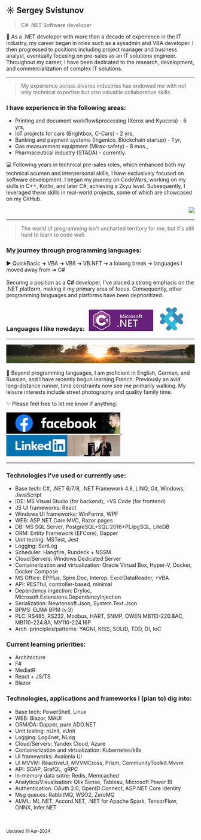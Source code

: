 
## ☀️ Sergey Svistunov
> C# .NET Software developer 

👔   As a .NET developer with more than a decade of experience in the IT industry, my career began in roles such as a sysadmin and VBA developer. I then progressed to positions including project manager and business analyst, eventually focusing on pre-sales as an IT solutions engineer. Throughout my career, I have been dedicated to the research, development, and commercialization of complex IT solutions.
<br>
***
> My experience across diverse industries has endowed me with not only technical expertise but also valuable collaborative skills.
### I have experience in the following areas:
* Printing and document workflow&processing (Xerox and Kyocera) - 6 yrs,
* IoT projects for cars (Brightbox, C-Cars) - 2 yrs,
* Banking and payment systems (Ingenico, Blockchain startup) - 1 yr,
* Gas measurement equipment (Mirax-safety) - 8 mos.,
* Pharmaceutical industry (STADA) - currently.

💻 Following years in technical pre-sales roles, which enhanced both my technical acumen and interpersonal skills, I have exclusively focused on software development. I began my journey on CodeWars, working on my skills in C++, Kotlin, and later C#, achieving a 2kyu level. Subsequently, I leveraged these skills in real-world projects, some of which are showcased on my GitHub. 
 <DIV align="right"> <a href="https://www.codewars.com/users/SergeyFM" target="_blank">    <img src="https://www.codewars.com/users/SergeyFM/badges/large?theme=light">  </a> </DIV>

***
> The world of programming isn't uncharted territory for me,  but it's still hard to learn to code well. 

### My journey through programming languages:

:arrow_forward: QuickBasic ➔ VBA ➔ VB6 ➔ VB.NET ➔ a looong break ➔ languages I moved away from ➔ C# 
<br> <br>
Securing a position as a **C#** developer, I've placed a strong emphasis on the .NET platform, making it my primary area of focus. Consequently, other programming languages and platforms have been deprioritized. <br>

### Languages I like nowdays: &nbsp; <img src="small_c-sharp-dot-net.png" height=57px> &nbsp;&nbsp; <img src="FSharp.png" height=64px> 

***
<img src="panorama.jpg" height=50px width=100%>

🏃 Beyond programming languages, I am proficient in English, German, and Russian, and I have recently begun learning French.
Previously an avid long-distance runner, time constraints now see me primarily walking. My leisure interests include street photography and quality family time.



✨ Please feel free to let me know if anything:  

<a href="https://www.facebook.com/svistunovsergey" target="_blank">  <img src="my_fb_icon.png" height=57px> </a>  &nbsp;&nbsp; <a href="https://linkedin.com/in/sergeysvistunov" target="_blank">  <img src="my_li_icon.png" height=57px> </a>

***

### Technologies I've used or currently use:
*	Base tech: C#, .NET 6/7/8, .NET Framework 4.8, LINQ, Git, Windows, JavaScript
*	IDE: MS Visual Studio (for backend), +VS Code (for frontend)
*	JS UI frameworks: React
*	Windows UI frameworks: WinForms, WPF
*	WEB: ASP.NET Core MVC, Razor pages
*	DB: MS SQL Server, PostgreSQL+SQL:2016+PL/pgSQL, LiteDB
*	ORM: Entity Framework (EFCore), Dapper
*	Unit testing: MSTest, Jest
*	Logging: SeriLog
*	Scheduler: Hangfire, Rundeck + NSSM
*	Cloud/Servers: Windows Dedicated Server
*	Containerization and virtualization: Oracle Virtual Box, Hyper-V, Docker, Docker Compose
*	MS Office: EPPlus, Spire.Doc, Interop, ExcelDataReader, +VBA
*	API: RESTful, controller-based, minimal
*	Dependency ingection: DryIoc, Microsoft.Extensions.DependencyInjection
*	Serialization: Newtonsoft.Json, System.Text.Json
*	BPMS: ELMA BPM (v.3)
*	PLC: RS485, RS232, Modbus, HART, SNMP, OWEN MB110-220.8AC, MB110-224.8A, МУ110-224.16Р
*	Arch. principles/patterns: YAGNI, KISS, SOLID, TDD, DI, IoC

### Current learning priorities:
* Architecture
* F#
* MediatR
* React + JS/TS
* Blazor

### Technologies, applications and frameworks I (plan to) dig into:
*	Base tech: PowerShell, Linux
*	WEB: Blazor, MAUI
*	ORM/DA: Dapper, pure ADO.NET
*	Unit testing: nUnit, xUnit
*	Logging: Log4net, NLog
*	Cloud/Servers: Yandex Cloud, Azure
*	Containerization and virtualization: Kubernetes/k8s
*	UI frameworks: Avalonia UI
*	UI MVVM: ReactiveUI, MVVMCross, Prism, CommunityToolkit.Mvvm
*	API: SOAP, GrafQL, gRPC
*	In-memory data sotre: Redis, Memcached
*	Analytics/Visualisation: Qlik Sense, Tableau, Microsoft Power BI
*	Authentication: OAuth 2.0, OpenID Connect, ASP.NET Core Identity
*	Msg queues: RabbitMQ, WSO2, ZeroMQ
*	AI/ML: ML.NET, Accord.NET, .NET for Apache Spark, TensorFlow, ONNX, Infer.NET

<br> <br> 
<sup> Updated 11-Apr-2024 </sup>



